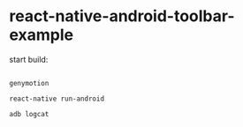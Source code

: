 # react-native-android-toolbar-example

start build:

```

genymotion

react-native run-android

adb logcat
```
